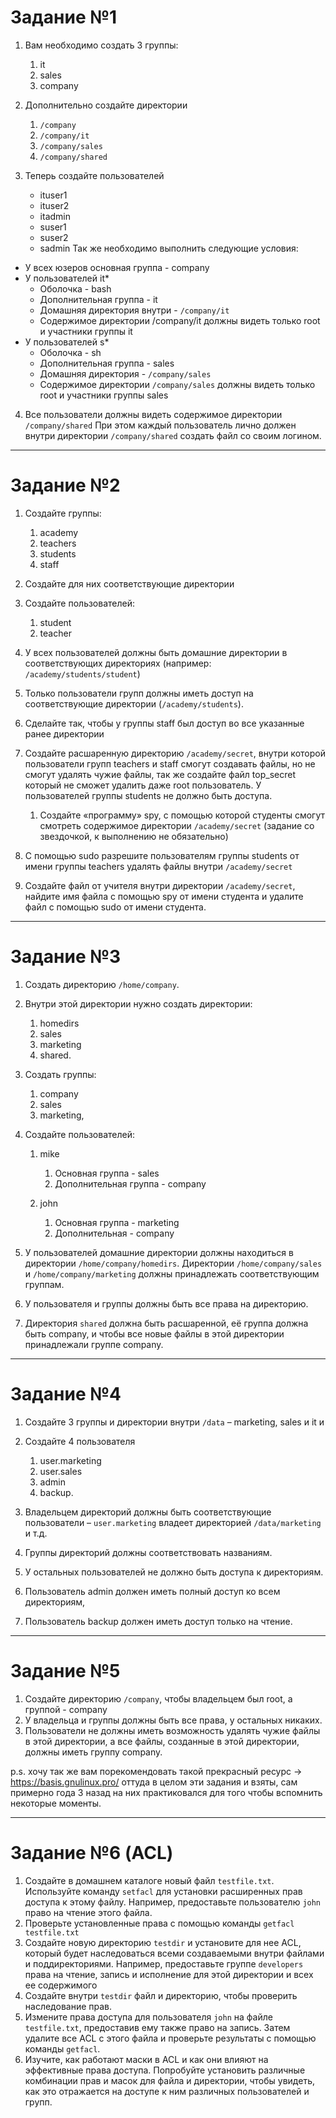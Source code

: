 # Задание №1


1. Вам необходимо создать 3 группы:

   
   1. it
   2. sales
   3. company
2. Дополнительно создайте директории

   
   1. `/company`
   2. `/company/it`
   3. `/company/sales`
   4. `/company/shared`
3. Теперь создайте пользователей
   * ituser1
   * ituser2
   * itadmin
   * suser1
   * suser2
   * sadmin Так же необходимо выполнить следующие условия:

* У всех юзеров основная группа - company
* У пользователей it\*
  * Оболочка - bash
  * Дополнительная группа - it
  * Домашняя директория внутри - `/company/it`
  * Содержимое директории /company/it должны видеть только root и участники группы it
* У пользователей s\*
  * Оболочка - sh
  * Дополнительная группа - sales
  * Домашняя директория - `/company/sales`
  * Содержимое директории `/company/sales` должны видеть только root и участники группы sales


4. Все пользователи должны видеть содержимое директории `/company/shared` При этом каждый пользователь лично должен внутри директории `/company/shared` создать файл со своим логином.


***

# Задание №2


1. Создайте группы:

   
   1. academy
   2. teachers
   3. students
   4. staff
2. Создайте для них соответствующие директории
3. Создайте пользователей:

   
   1. student
   2. teacher
4. У всех пользователей должны быть домашние директории в соответствующих директориях (например: `/academy/students/student`)
5. Только пользователи групп должны иметь доступ на соответствующие директории (`/academy/students`).
6. Сделайте так, чтобы у группы staff был доступ во все указанные ранее директории
7. Создайте расшаренную директорию `/academy/secret`, внутри которой пользователи групп teachers и staff смогут создавать файлы, но не смогут удалять чужие файлы, так же создайте файл top_secret который не сможет удалить даже root пользователь. У пользователей группы students не должно быть доступа.

   
   1. Создайте «программу» spy, с помощью которой студенты смогут смотреть содержимое директории `/academy/secret` (задание со звездочкой, к выполнению не обязательно)
8. С помощью sudo разрешите пользователям группы students от имени группы teachers удалять файлы внутри `/academy/secret`
9. Создайте файл от учителя внутри директории `/academy/secret`, найдите имя файла с помощью spy от имени студента и удалите файл с помощью sudo от имени студента.


***

# Задание №3


1. Создать директорию `/home/company`.
2. Внутри этой директории нужно создать директории:

   
   1. homedirs
   2. sales
   3. marketing
   4. shared.
3. Создать группы:

   
   1. company
   2. sales
   3. marketing,
4. Создайте пользователей:

   
   1. mike

      
      1. Основная группа - sales
      2. Дополнительная группа - company
   2. john

      
      1. Основная группа - marketing
      2. Дополнительная - company
5. У пользователей домашние директории должны находиться в директории `/home/company/homedirs`. Директории `/home/company/sales` и `/home/company/marketing` должны принадлежать соответствующим группам.
6. У пользователя и группы должны быть все права на директорию.
7. Директория `shared` должна быть расшаренной, её группа должна быть company, и чтобы все новые файлы в этой директории принадлежали группе company.


***

# Задание №4


1. Создайте 3 группы и директории внутри `/data` – marketing, sales и it и
2. Создайте 4 пользователя

   
   1. user.marketing
   2. user.sales
   3. admin
   4. backup.
3. Владельцем директорий должны быть соответствующие пользователи – `user.marketing` владеет директорией `/data/marketing` и т.д.
4. Группы директорий должны соответствовать названиям.
5. У остальных пользователей не должно быть доступа к директориям.
6. Пользователь admin должен иметь полный доступ ко всем директориям,
7. Пользователь backup должен иметь доступ только на чтение.


***

# Задание №5


1. Создайте директорию `/company`, чтобы владельцем был root, а группой - company
2. У владельца и группы должны быть все права, у остальных никаких.
3. Пользователи не должны иметь возможность удалять чужие файлы в этой директории, а все файлы, созданные в этой директории, должны иметь группу company.


p.s. хочу так же вам порекомендовать такой прекрасный ресурс -> <https://basis.gnulinux.pro/> оттуда в целом эти задания и взяты, сам примерно года 3 назад на них практиковался для того чтобы вспомнить некоторые моменты.


---

# Задание №6 (ACL)


1. Создайте в домашнем каталоге новый файл `testfile.txt`. Используйте команду `setfacl` для установки расширенных прав доступа к этому файлу. Например, предоставьте пользователю `john` право на чтение этого файла.
2. Проверьте установленные права с помощью команды `getfacl testfile.txt`
3. Создайте новую директорию `testdir` и установите для нее ACL, который будет наследоваться всеми создаваемыми внутри файлами и поддиректориями. Например, предоставьте группе `developers` права на чтение, запись и исполнение для этой директории и всех ее содержимого
4. Создайте внутри `testdir` файл и директорию, чтобы проверить наследование прав.
5. Измените права доступа для пользователя `john` на файле `testfile.txt`, предоставив ему также право на запись. Затем удалите все ACL с этого файла и проверьте результаты с помощью команды `getfacl`.
6. Изучите, как работают маски в ACL и как они влияют на эффективные права доступа. Попробуйте установить различные комбинации прав и масок для файла и директории, чтобы увидеть, как это отражается на доступе к ним различных пользователей и групп.

